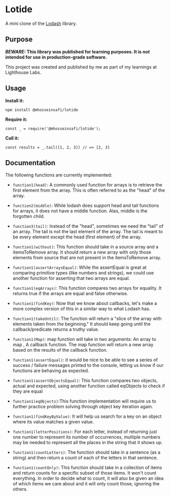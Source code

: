 # Lotide

A mini clone of the [Lodash](https://lodash.com) library.

## Purpose

**_BEWARE:_ This library was published for learning purposes. It is _not_ intended for use in production-grade software.**

This project was created and published by me as part of my learnings at Lighthouse Labs. 

## Usage

**Install it:**

`npm install @mhosseinsafi/lotide`

**Require it:**

`const _ = require('@mhosseinsafi/lotide');`

**Call it:**

`const results = _.tail([1, 2, 3]) // => [2, 3]`

## Documentation

The following functions are currently implemented:

* `function1(head)`: A commonly used function for arrays is to retrieve the first element from the array. This is often referred to as the "head" of the array.

* `function2(middle)`: While lodash does support head and tail functions for arrays, it does not have a middle function. Alas, middle is the forgotten child.

* `function3(tail)`: Instead of the "head", sometimes we need the "tail" of an array. The tail is not the last element of the array. The tail is meant to be every element except the head (first element) of the array.

* `function1(without)`: This function should take in a source array and a itemsToRemove array. It should return a new array with only those elements from source that are not present in the itemsToRemove array.

* `function1(assertArraysEqual)`: While the assertEqual is great at comparing primitive types (like numbers and strings), we could use another function for asserting that two arrays are equal.

* `function1(eqArrays)`: This function compares two arrays for equality. It returns true if the arrays are equal and false otherwise.

* `function1(findKey)`: Now that we know about callbacks, let's make a more complex version of this in a similar way to what Lodash has.

* `function1(takeUntil)`: The function will return a "slice of the array with elements taken from the beginning." It should keep going until the callback/predicate returns a truthy value.

* `function1(Map)`: map function will take in two arguments: An array to map , A callback function. The map function will return a new array based on the results of the callback function.

* `function1(assertEqual)`: it would be nice to be able to see a series of success / failure messages printed to the console, letting us know if our functions are behaving as expected.

* `function1(assertObjectsEqual)`: This function compares two objects, actual and expected, using another function called eqObjects to check if they are equal

* `function1(eqObjects)`:This function implementation will require us to further practice problem solving through object key iteration again.

* `function1(findKeyByValue)`:  It will help us search for a key on an object where its value matches a given value.

* `function1(letterPositions)`: For each letter, instead of returning just one number to represent its number of occurrences, multiple numbers may be needed to represent all the places in the string that it shows up.

* `function1(countLetters)`: The function should take in a sentence (as a string) and then return a count of each of the letters in that sentence.

* `function1(countOnly)`: This function should take in a collection of items and return counts for a specific subset of those items. It won't count everything. In order to decide what to count, it will also be given an idea of which items we care about and it will only count those, ignoring the others.
